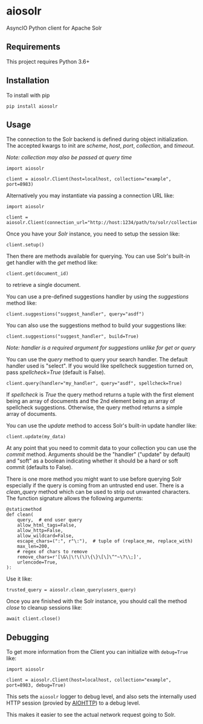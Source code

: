 # aiosolr

AsyncIO Python client for Apache Solr

## Requirements

This project requires Python 3.6+

## Installation

To install with pip

    pip install aiosolr

## Usage

The connection to the Solr backend is defined during object initialization. The accepted kwargs
to init are *scheme*, *host*, *port*, *collection*, and *timeout*.

*Note: collection may also be passed at query time*

    import aiosolr

    client = aiosolr.Client(host=localhost, collection="example", port=8983)

Alternatively you may instantiate via passing a connection URL like:

    import aiosolr

    client = aiosolr.Client(connection_url="http://host:1234/path/to/solr/collection")

Once you have your *Solr* instance, you need to setup the session like:

    client.setup()

Then there are methods available for querying.
You can use Solr's built-in get handler with the *get* method like:

    client.get(document_id)

to retrieve a single document.

You can use a pre-defined suggestions handler by using the *suggestions* method like:

    client.suggestions("suggest_handler", query="asdf")

You can also use the suggestions method to build your suggestions like:

    client.suggestions("suggest_handler", build=True)

*Note: handler is a required argument for suggestions unlike for get or query*

You can use the *query* method to query your search handler. The default handler used is "select".
If you would like spellcheck suggestion turned on, pass *spellcheck=True* (default is False).

    client.query(handler="my_handler", query="asdf", spellcheck=True)

If *spellcheck* is *True* the query method returns a tuple with the first element being
an array of documents and the 2nd element being an array of spellcheck suggestions.
Otherwise, the query method returns a simple array of documents.

You can use the *update* method to access Solr's built-in update handler like:

    client.update(my_data)

At any point that you need to commit data to your collection you can use the *commit* method.
Arguments should be the "handler" ("update" by default) and "soft" as a boolean indicating
whether it should be a hard or soft commit (defaults to False).

There is one more method you might want to use before querying Solr especially
if the query is coming from an untrusted end user. There is a *clean_query* method which can be
used to strip out unwanted characters. The function signature allows the following arguments:

    @staticmethod
    def clean(
        query,  # end user query
        allow_html_tags=False,
        allow_http=False,
        allow_wildcard=False,
        escape_chars=(":", r"\:"),  # tuple of (replace_me, replace_with)
        max_len=200,
        # regex of chars to remove
        remove_chars=r'[\&\|\!\(\)\{\}\[\]\^"~\?\\;]',
        urlencode=True,
    ):

Use it like:

    trusted_query = aiosolr.clean_query(users_query)

Once you are finished with the Solr instance, you should call the method *close* to cleanup
sessions like:

    await client.close()

## Debugging

To get more information from the Client you can initialize with `debug=True` like:

    import aiosolr

    client = aiosolr.Client(host=localhost, collection="example", port=8983, debug=True)

This sets the `aiosolr` logger to debug level, and also sets the internally used HTTP session
(provied by [AIOHTTP](https://docs.aiohttp.org/en/stable/logging.html)) to a debug level.

This makes it easier to see the actual network request going to Solr.
